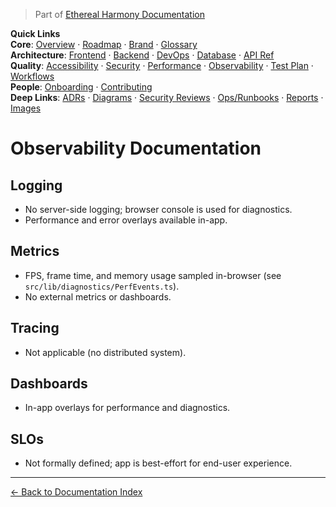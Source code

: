 > Part of [Ethereal Harmony Documentation](./README.md)

**Quick Links**  
**Core**: [Overview](./MASTER_OVERVIEW.md) · [Roadmap](./ROADMAP.md) · [Brand](./BRAND_GUIDELINES.md) · [Glossary](./GLOSSARY.md)  
**Architecture**: [Frontend](./FRONTEND.md) · [Backend](./BACKEND.md) · [DevOps](./DEVOPS.md) · [Database](./DATABASE.md) · [API Ref](./API_REFERENCE.md)  
**Quality**: [Accessibility](./ACCESSIBILITY.md) · [Security](./SECURITY.md) · [Performance](./PERFORMANCE.md) · [Observability](./OBSERVABILITY.md) · [Test Plan](./TEST_PLAN.md) · [Workflows](./WORKFLOWS.md)  
**People**: [Onboarding](./ONBOARDING.md) · [Contributing](./CONTRIBUTING.md)  
**Deep Links**: [ADRs](./ADR) · [Diagrams](./diagrams) · [Security Reviews](./security) · [Ops/Runbooks](./ops) · [Reports](./reports) · [Images](./images/ui-overview.png)

# Observability Documentation

## Logging

- No server-side logging; browser console is used for diagnostics.
- Performance and error overlays available in-app.

## Metrics

- FPS, frame time, and memory usage sampled in-browser (see `src/lib/diagnostics/PerfEvents.ts`).
- No external metrics or dashboards.

## Tracing

- Not applicable (no distributed system).

## Dashboards

- In-app overlays for performance and diagnostics.

## SLOs

- Not formally defined; app is best-effort for end-user experience.

---

[← Back to Documentation Index](./README.md)
